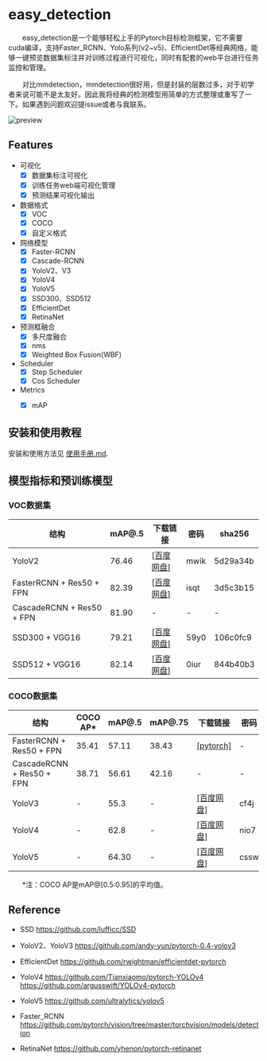 # easy_detection

　　easy_detection是一个能够轻松上手的Pytorch目标检测框架，它不需要cuda编译，支持Faster_RCNN、Yolo系列(v2~v5)、EfficientDet等经典网络，能够一键预览数据集标注并对训练过程进行可视化，同时有配套的web平台进行任务监控和管理。  
  
　　对比mmdetection，mmdetection很好用，但是封装的层数过多，对于初学者来说可能不是太友好。因此我将经典的检测模型用简单的方式整理或重写了一下。如果遇到问题欢迎提issue或者与我联系。

![preview](http://www.xyu.ink/wp-content/uploads/2020/10/COCO2.png)

## Features

- 可视化
  - [x] 数据集标注可视化
  - [x] 训练任务web端可视化管理
  - [x] 预测结果可视化输出

- 数据格式
  - [x] VOC
  - [x] COCO
  - [x] 自定义格式

- 网络模型
  - [x] Faster-RCNN
  - [x] Cascade-RCNN
  - [x] YoloV2、V3  
  - [x] YoloV4  
  - [x] YoloV5  
  - [x] SSD300、SSD512
  - [x] EfficientDet
  - [x] RetinaNet
  
- 预测框融合
  - [x] 多尺度融合
  - [x] nms
  - [x] Weighted Box Fusion(WBF)

- Scheduler
  - [x] Step Scheduler
  - [x] Cos Scheduler

- Metrics
  - [x] mAP


## 安装和使用教程

安装和使用方法见 [使用手册.md](https://github.com/misads/easy_detection/blob/master/_assets/_docs/get_started.md).



## 模型指标和预训练模型

### VOC数据集

| 结构 | mAP@.5 | 下载链接 | 密码 | sha256 |
| ----------- | -------- | ----- | ----- | ----- |
| YoloV2  | 76.46|   [[百度网盘]](https://pan.baidu.com/s/1UyWGG1kn5h1l_FHP3idurw)| mwik | 5d29a34b |
| FasterRCNN + Res50 + FPN | 82.39 |  [[百度网盘]](https://pan.baidu.com/s/17NDNGeVRYxCG0vWqgaFDxQ) | isqt | 3d5c3b15 |
| CascadeRCNN + Res50 + FPN | 81.90 |  - | - | - |
| SSD300 + VGG16 | 79.21 | [[百度网盘]](https://pan.baidu.com/s/18XN0Atybz27DnwFdUsMRPg)| 59y0 | 106c0fc9 |
| SSD512 + VGG16 |   82.14 | [[百度网盘]](https://pan.baidu.com/s/1CYB7GvLYxin01Oqwo0v7ZQ)| 0iur | 844b40b3 |



### COCO数据集


| 结构 | COCO AP\* | mAP@.5 | mAP@.75 |下载链接 | 密码 | sha256 |
| --------------- | ---------- | ------ | -------- | ----- | ----- | ----- |
| FasterRCNN + Res50 + FPN | 35.41 |57.11| 38.43 | [[pytorch]](https://download.pytorch.org/models/fasterrcnn_resnet50_fpn_coco-258fb6c6.pth) | - | 258fb6c6 |
| CascadeRCNN + Res50 + FPN | 38.71 |56.61| 42.16 | - | - | - |
| YoloV3  | - | 55.3| - | [[百度网盘]](https://pan.baidu.com/s/1SxmjpgCbwAEyRtwLNhG3xQ) | cf4j | 943b926a|
| YoloV4 | - | 62.8 |- | [[百度网盘]](https://pan.baidu.com/s/1keDDPyMvpX11jnXbJsoTrg) | nio7 | 797dc954 |
| YoloV5 |  - |  64.30 |- | [[百度网盘]](https://pan.baidu.com/s/1j45qGCEu5_Tl0BlDF8ixnw) | cssw | 8e54a2e8 |

　　\*注：COCO AP是mAP@\[0.5:0.95\]的平均值。

## Reference

- SSD <https://github.com/lufficc/SSD>
  
- YoloV2、YoloV3 <https://github.com/andy-yun/pytorch-0.4-yolov3>

- EfficientDet <https://github.com/rwightman/efficientdet-pytorch>

- YoloV4 <https://github.com/Tianxiaomo/pytorch-YOLOv4> <https://github.com/argusswift/YOLOv4-pytorch>

- YoloV5 <https://github.com/ultralytics/yolov5>

- Faster_RCNN <https://github.com/pytorch/vision/tree/master/torchvision/models/detection>

- RetinaNet <https://github.com/yhenon/pytorch-retinanet>
